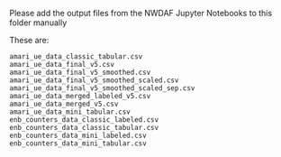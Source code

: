 Please add the output files from the NWDAF Jupyter Notebooks to this folder manually

These are:
```
amari_ue_data_classic_tabular.csv
amari_ue_data_final_v5.csv
amari_ue_data_final_v5_smoothed.csv
amari_ue_data_final_v5_smoothed_scaled.csv
amari_ue_data_final_v5_smoothed_scaled_sep.csv
amari_ue_data_merged_labeled_v5.csv
amari_ue_data_merged_v5.csv
amari_ue_data_mini_tabular.csv
enb_counters_data_classic_labeled.csv
enb_counters_data_classic_tabular.csv
enb_counters_data_mini_labeled.csv
enb_counters_data_mini_tabular.csv
```
